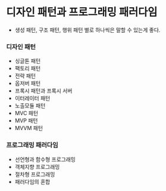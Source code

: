 # 디자인 패턴과 프로그래밍 패러다임

- 생성 패턴, 구조 패턴, 행위 패턴 별로 하나씩은 말할 수 있는게 좋다.

### 디자인 패턴

- 싱글톤 패턴
- 팩토리 패턴
- 전략 패턴
- 옵저버 패턴
- 프록시 패턴과 프록시 서버
- 이터레이터 패턴
- 노출모듈 패턴
- MVC 패턴
- MVP 패턴
- MVVM 패턴

### 프로그래밍 패러다임

- 선언형과 함수형 프로그래밍
- 객체지향 프로그래밍
- 절차형 프로그래밍
- 패러다임의 혼합
